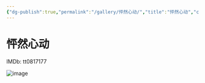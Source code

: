 ```yaml
---
{"dg-publish":true,"permalink":"/gallery/怦然心动/","title":"怦然心动","created":"2025-05-29T16:46:35.420+08:00"}
---
```



# 怦然心动

IMDb: tt0817177

![image](https://img1.doubanio.com/view/photo/s_ratio_poster/public/p501177648.webp)
